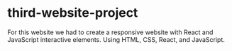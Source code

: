 # third-website-project
For this website we had to create a responsive website with React and JavaScript interactive elements. Using HTML, CSS, React, and JavaScript.
